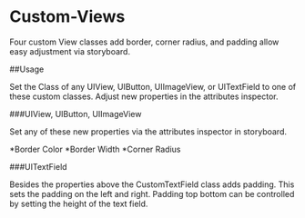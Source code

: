 # Custom-Views
Four custom View classes add border, corner radius, and padding allow easy adjustment via storyboard. 

##Usage

Set the Class of any UIView, UIButton, UIImageView, or UITextField to one of these custom classes. Adjust new properties in 
the attributes inspector. 

###UIView, UIButton, UIImageView

Set any of these new properties via the attributes inspector in storyboard. 

*Border Color
*Border Width
*Corner Radius

###UITextField

Besides the properties above the CustomTextField class adds padding. This sets the padding on the left and right. Padding top
bottom can be controlled by setting the height of the text field. 


